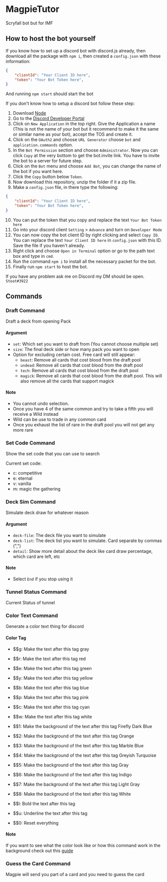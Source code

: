 # MagpieTutor
Scryfall bot but for IMF

## How to host the bot yourself
If you know how to set up a discord bot with discord.js already, then download all the package with `npm i`, then created a `config.json` with these information: 
```json
{
    "clientId": "Your Client ID here",
    "token": "Your Bot Token here",
}
```
And running `npm start` should start the bot

If you don't know how to setup a discord bot follow these step:
1. Download [Node](https://nodejs.org/en/)
2. Go to the [Discord Developer Portal](https://discord.com/developers/applications)
3. Click on `New Application` in the top right. Give the Application a name (This is not the name of your bot but it recommend to make it the same or similar name as your bot), accept the TOS and create it.
4. Click on the `OAuth2` and choose `URL Generator` choose `bot` and `application.commands` option.
5. In the `Bot Permission` section and choose `Administrator`. Now you can click `Copy` at the very bottom to get the bot.invite link. You have to invite the bot to a server for future step.
6. Click on the `Bot` menu and choose `Add Bot`, you can change the name of the bot if you want here.
7. Click the `Copy` button below `Token`.
8. Now download this repository, unzip the folder if it a zip file.
9. Make a `config.json` file, in there type the following: 
```json
{
    "clientId": "Your Client ID here",
    "token": "Your Bot Token here",
}
```
10.    You can put the token that you copy and replace the text `Your Bot Token here`
11.    Go into your discord client `Setting` > `Advance` and turn on `Developer Mode`
12.    You can now copy the bot client ID by right clicking and select `Copy ID`. You can replace the text `Your Client ID here` in `config.json` with this ID. Save the file if you haven't already. 
13.   Right click and choose `Open in Terminal` option or go to the path text box and type in `cmd`.
14.   Run the command `npm i` to install all the necessary packet for the bot.
15.   Finally run `npm start` to host the bot.

If you have any problem ask me on Discord my DM should be open. `Stoat#3922`

## Commands

### Draft Command
Draft a deck from opening Pack

#### Argument
- `set`: Which set you want to draft from (You cannot choose multiple set)
- `size`: The final deck side or how many pack you want to open
- Option for excluding certain cost. Free card will still appear:
    - `beast`: Remove all cards that cost blood from the draft pool
    - `undead`: Remove all cards that cost blood from the draft pool
    - `tech`: Remove all cards that cost blood from the draft pool
    - `magick`: Remove all cards that cost blood from the draft pool. This will also remove all the cards that support magick
  
#### Note
- You cannot undo selection. 
- Once you have 4 of the same common and try to take a fifth you will receive a Wild instead 
- Wild can be use to trade in any common card
- Once you exhaust the list of rare in the draft pool you will not get any more rare

### Set Code Command
Show the set code that you can use to search

Current set code:
- c: competitive
- e: eternal
- v: vanilla
- m: magic the gathering

### Deck Sim Command
Simulate deck draw for whatever reason

#### Argument
- `deck-file`: The deck file you want to simulate
- `deck-list`: The deck list you want to simulate. Card separate by commas (",")
- `detail`: Show more detail about the deck like card draw percentage, which card are left, etc

#### Note
- Select `End` if you stop using it

### Tunnel Status Command
Current Status of tunnel

### Color Text Command
Generate a color text thing for discord

#### Color Tag
- $$g: Make the text after this tag gray
- $$r: Make the text after this tag red
- $$e: Make the text after this tag green
- $$y: Make the text after this tag yellow
- $$b: Make the text after this tag blue
- $$p: Make the text after this tag pink
- $$c: Make the text after this tag cyan
- $$w: Make the text after this tag white

- $$1: Make the background of the text after this tag Firefly Dark Blue
- $$2: Make the background of the text after this tag Orange
- $$3: Make the background of the text after this tag Marble Blue
- $$4: Make the background of the text after this tag Greyish Turquoise
- $$5: Make the background of the text after this tag Gray
- $$6: Make the background of the text after this tag Indigo
- $$7: Make the background of the text after this tag Light Gray
- $$8: Make the background of the text after this tag White

- $$l: Bold the text after this tag
- $$u: Underline the text after this tag

- $$0: Reset everything

#### Note
If you want to see what the color look like or how this command work in the background check out this [guide](https://gist.github.com/kkrypt0nn/a02506f3712ff2d1c8ca7c9e0aed7c06)

### Guess the Card Command
Magpie will send you part of a card and you need to guess the card